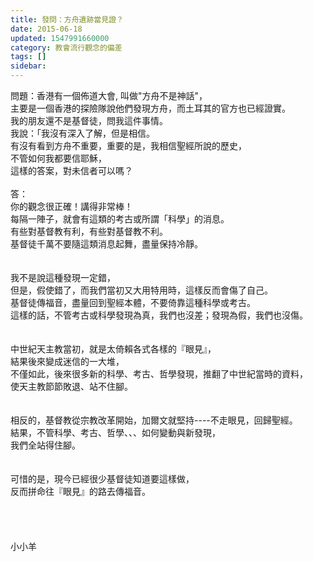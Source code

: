 ```yaml
---
title: 發問：方舟遺跡當見證？
date: 2015-06-18
updated: 1547991660000
category: 教會流行觀念的偏差
tags: []
sidebar: 
---
```


<p>問題：香港有一個佈道大會, 叫做"方舟不是神話"，<br/>主要是一個香港的探險隊說他們發現方舟，而土耳其的官方也已經證實。<br/>我的朋友還不是基督徒，問我這件事情。<br/>我說：「我沒有深入了解，但是相信。<br/>有沒有看到方舟不重要，重要的是，我相信聖經所說的歷史，<br/>不管如何我都要信耶穌，<br/>這樣的答案，對未信者可以嗎？<br/><br/><!--more-->答：<br/>你的觀念很正確！講得非常棒！<br/>每隔一陣子，就會有這類的考古或所謂「科學」的消息。<br/>有些對基督教有利，有些對基督教不利。<br/>基督徒千萬不要隨這類消息起舞，盡量保持冷靜。<br/> <br/><br/>我不是說這種發現一定錯，<br/>但是，假使錯了，而我們當初又大用特用時，這樣反而會傷了自己。<br/>基督徒傳福音，盡量回到聖經本體，不要倚靠這種科學或考古。<br/>這樣的話，不管考古或科學發現為真，我們也沒差；發現為假，我們也沒傷。<br/> <br/><br/>中世紀天主教當初，就是太倚賴各式各樣的『眼見』，<br/>結果後來變成迷信的一大堆，<br/>不僅如此，後來很多新的科學、考古、哲學發現，推翻了中世紀當時的資料，<br/>使天主教節節敗退、站不住腳。<br/> <br/><br/>相反的，基督教從宗教改革開始，加爾文就堅持----不走眼見，回歸聖經。<br/>結果，不管科學、考古、哲學、、、如何變動與新發現，<br/>我們全站得住腳。<br/> <br/><br/>可惜的是，現今已經很少基督徒知道要這樣做，<br/>反而拼命往『眼見』的路去傳福音。<br/> <br/><br/><br/><br/>小小羊<br/><br/><br/><br/><br/><br/>
</p>